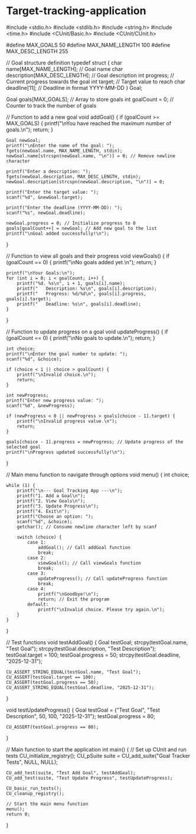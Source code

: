 # Target-tracking-application
#include <stdio.h>
#include <stdlib.h>
#include <string.h>
#include <time.h>
#include <CUnit/Basic.h>
#include <CUnit/CUnit.h>

#define MAX_GOALS 50
#define MAX_NAME_LENGTH 100
#define MAX_DESC_LENGTH 255

// Goal structure definition
typedef struct {
    char name[MAX_NAME_LENGTH]; // Goal name
    char description[MAX_DESC_LENGTH]; // Goal description
    int progress; // Current progress towards the goal
    int target; // Target value to reach
    char deadline[11]; // Deadline in format YYYY-MM-DD
} Goal;

Goal goals[MAX_GOALS]; // Array to store goals
int goalCount = 0; // Counter to track the number of goals

// Function to add a new goal
void addGoal() {
    if (goalCount >= MAX_GOALS) {
        printf("\nYou have reached the maximum number of goals.\n");
        return;
    }

    Goal newGoal;
    printf("\nEnter the name of the goal: ");
    fgets(newGoal.name, MAX_NAME_LENGTH, stdin);
    newGoal.name[strcspn(newGoal.name, "\n")] = 0; // Remove newline character

    printf("Enter a description: ");
    fgets(newGoal.description, MAX_DESC_LENGTH, stdin);
    newGoal.description[strcspn(newGoal.description, "\n")] = 0;

    printf("Enter the target value: ");
    scanf("%d", &newGoal.target);

    printf("Enter the deadline (YYYY-MM-DD): ");
    scanf("%s", newGoal.deadline);

    newGoal.progress = 0; // Initialize progress to 0
    goals[goalCount++] = newGoal; // Add new goal to the list
    printf("\nGoal added successfully!\n");
}

// Function to view all goals and their progress
void viewGoals() {
    if (goalCount == 0) {
        printf("\nNo goals added yet.\n");
        return;
    }

    printf("\nYour Goals:\n");
    for (int i = 0; i < goalCount; i++) {
        printf("%d. %s\n", i + 1, goals[i].name);
        printf("   Description: %s\n", goals[i].description);
        printf("   Progress: %d/%d\n", goals[i].progress, goals[i].target);
        printf("   Deadline: %s\n", goals[i].deadline);
    }
}

// Function to update progress on a goal
void updateProgress() {
    if (goalCount == 0) {
        printf("\nNo goals to update.\n");
        return;
    }

    int choice;
    printf("\nEnter the goal number to update: ");
    scanf("%d", &choice);

    if (choice < 1 || choice > goalCount) {
        printf("\nInvalid choice.\n");
        return;
    }

    int newProgress;
    printf("Enter new progress value: ");
    scanf("%d", &newProgress);

    if (newProgress < 0 || newProgress > goals[choice - 1].target) {
        printf("\nInvalid progress value.\n");
        return;
    }

    goals[choice - 1].progress = newProgress; // Update progress of the selected goal
    printf("\nProgress updated successfully!\n");
}

// Main menu function to navigate through options
void menu() {
    int choice;

    while (1) {
        printf("\n--- Goal Tracking App ---\n");
        printf("1. Add a Goal\n");
        printf("2. View Goals\n");
        printf("3. Update Progress\n");
        printf("4. Exit\n");
        printf("Choose an option: ");
        scanf("%d", &choice);
        getchar(); // Consume newline character left by scanf

        switch (choice) {
            case 1:
                addGoal(); // Call addGoal function
                break;
            case 2:
                viewGoals(); // Call viewGoals function
                break;
            case 3:
                updateProgress(); // Call updateProgress function
                break;
            case 4:
                printf("\nGoodbye!\n");
                return; // Exit the program
            default:
                printf("\nInvalid choice. Please try again.\n");
        }
    }
}

// Test functions
void testAddGoal() {
    Goal testGoal;
    strcpy(testGoal.name, "Test Goal");
    strcpy(testGoal.description, "Test Description");
    testGoal.target = 100;
    testGoal.progress = 50;
    strcpy(testGoal.deadline, "2025-12-31");

    CU_ASSERT_STRING_EQUAL(testGoal.name, "Test Goal");
    CU_ASSERT(testGoal.target == 100);
    CU_ASSERT(testGoal.progress == 50);
    CU_ASSERT_STRING_EQUAL(testGoal.deadline, "2025-12-31");
}

void testUpdateProgress() {
    Goal testGoal = {"Test Goal", "Test Description", 50, 100, "2025-12-31"};
    testGoal.progress = 80;

    CU_ASSERT(testGoal.progress == 80);
}

// Main function to start the application
int main() {
    // Set up CUnit and run tests
    CU_initialize_registry();
    CU_pSuite suite = CU_add_suite("Goal Tracker Tests", NULL, NULL);

    CU_add_test(suite, "Test Add Goal", testAddGoal);
    CU_add_test(suite, "Test Update Progress", testUpdateProgress);

    CU_basic_run_tests();
    CU_cleanup_registry();

    // Start the main menu function
    menu();
    return 0;
}


